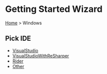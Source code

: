 <!--
GENERATED FILE - DO NOT EDIT
This file was generated by [MarkdownSnippets](https://github.com/SimonCropp/MarkdownSnippets).
Source File: /docs/mdsource/wiz/pickide_Windows.source.md
To change this file edit the source file and then run MarkdownSnippets.
-->

# Getting Started Wizard

[Home](/docs/wiz/readme.md) > Windows

## Pick IDE
 * [VisualStudio](picktest_Windows_VisualStudio.md)
 * [VisualStudioWithReSharper](picktest_Windows_VisualStudioWithReSharper.md)
 * [Rider](picktest_Windows_Rider.md)
 * [Other](picktest_Windows_Other.md)
